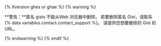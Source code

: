 {% ifversion ghes or ghae %}
{% warning %}

**警告：**匿名 gists 不能从Web 浏览器中删除。 若要删除匿名 Gist，请联系 {% data variables.contact.contact_support %}。 请提供您想要删除的 Gist 的 URL。

{% endwarning %}
{% endif %}
